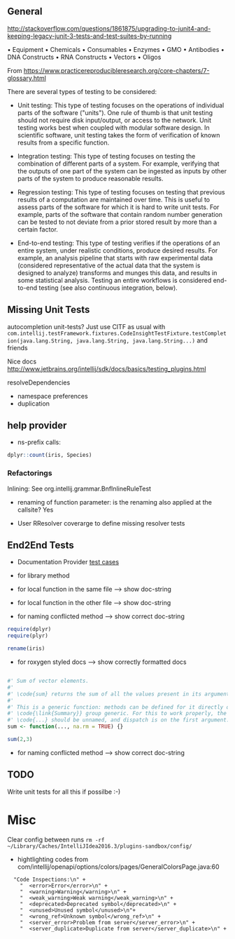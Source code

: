 
General
--------

http://stackoverflow.com/questions/1861875/upgrading-to-junit4-and-keeping-legacy-junit-3-tests-and-test-suites-by-running


•	Equipment
•	Chemicals
•	Consumables
•	Enzymes
•	GMO
•	Antibodies
•	DNA Constructs
•	RNA Constructs
•	Vectors
•	Oligos




From https://www.practicereproducibleresearch.org/core-chapters/7-glossary.html

There are several types of testing to be considered:

* Unit testing: This type of testing focuses on the operations of individual parts of the software ("units"). One rule of thumb is that unit testing should not require disk input/output, or access to the network. Unit testing works best when coupled with modular software design. In scientific software, unit testing takes the form of verification of known results from a specific function.

* Integration testing: This type of testing focuses on testing the combination of different parts of a system. For example, verifying that the outputs of one part of the system can be ingested as inputs by other parts of the system to produce reasonable results.

* Regression testing: This type of testing focuses on testing that previous results of a computation are maintained over time. This is useful to assess parts of the software for which it is hard to write unit tests. For example, parts of the software that contain random number generation can be tested to not deviate from a prior stored result by more than a certain factor.

* End-to-end testing: This type of testing verifies if the operations of an entire system, under realistic conditions, produce desired results. For example, an analysis pipeline that starts with raw experimental data (considered representative of the actual data that the system is designed to analyze) transforms and munges this data, and results in some statistical analysis. Testing an entire workflows is considered end-to-end testing (see also continuous integration, below).



Missing Unit Tests
------------------

autocompletion unit-tests? Just use CITF as usual with `com.intellij.testFramework.fixtures.CodeInsightTestFixture.testCompletion(java.lang.String, java.lang.String, java.lang.String...)` and friends

Nice docs
http://www.jetbrains.org/intellij/sdk/docs/basics/testing_plugins.html

resolveDependencies

* namespace preferences
* duplication

## help provider

* ns-prefix calls:
```r
dplyr::count(iris, Species)
```

### Refactorings

Inlining: See org.intellij.grammar.BnfInlineRuleTest


* renaming of function parameter: is the renaming also applied at the callsite? Yes

* User RResolver coverarge to define missing resolver tests

End2End Tests
-------------

* Documentation Provider [test cases](testData/end_to_end/doc_lookup.R)

* for library method
* for local function in the same file --> show doc-string
* for local function in the other file --> show doc-string
* for naming conflicted method --> show correct doc-string
```r
require(dplyr)
require(plyr)

rename(iris)
```

* for roxygen styled docs --> show correctly formatted docs
```r

#' Sum of vector elements.
#' 
#' \code{sum} returns the sum of all the values present in its arguments.
#' 
#' This is a generic function: methods can be defined for it directly or via the
#' \code{\link{Summary}} group generic. For this to work properly, the arguments
#' \code{...} should be unnamed, and dispatch is on the first argument.
sum <- function(..., na.rm = TRUE) {}

sum(2,3)

```

* for naming conflicted method --> show correct doc-string



TODO
----

Write unit tests for all this if possilbe :-)


Misc
====

Clear config between runs 
`rm -rf ~/Library/Caches/IntelliJIdea2016.3/plugins-sandbox/config/`

* hightlighting codes from com/intellij/openapi/options/colors/pages/GeneralColorsPage.java:60 
```
  "Code Inspections:\n" +
    "  <error>Error</error>\n" +
    "  <warning>Warning</warning>\n" +
    "  <weak_warning>Weak warning</weak_warning>\n" +
    "  <deprecated>Deprecated symbol</deprecated>\n" +
    "  <unused>Unused symbol</unused>\n"+
    "  <wrong_ref>Unknown symbol</wrong_ref>\n" +
    "  <server_error>Problem from server</server_error>\n" +
    "  <server_duplicate>Duplicate from server</server_duplicate>\n" +
```